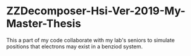 # ZZDecomposer-Hsi-Ver-2019-My-Master-Thesis

This a part of my code collaborate with my lab's seniors to simulate positions that electrons may exist in a benziod system. 
